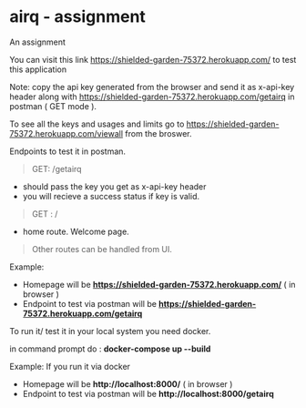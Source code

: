 # airq - assignment
An assignment

You can visit this link https://shielded-garden-75372.herokuapp.com/  to test this application

Note: copy the api key generated from the browser and send it as x-api-key header along with https://shielded-garden-75372.herokuapp.com/getairq in postman ( GET mode ).

To see all the keys and usages and limits go to https://shielded-garden-75372.herokuapp.com/viewall from the broswer.

Endpoints to test it in postman.
>GET: /getairq 
 - should pass the key you get as x-api-key header
 - you will recieve a success status if key is valid.
>GET : /
 - home route. Welcome page.
>Other routes can be handled from UI.

Example:
 - Homepage will be <b>https://shielded-garden-75372.herokuapp.com/</b> ( in browser )
 - Endpoint to test via postman will be <b>https://shielded-garden-75372.herokuapp.com/getairq</b>


To run it/ test it in your local system you need docker.

in command prompt do : <b>docker-compose up --build</b>

Example:
If you run it via docker
 - Homepage will be <b>http://localhost:8000/</b> ( in browser )
 - Endpoint to test via postman will be <b>http://localhost:8000/getairq</b>
